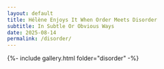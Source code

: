 ```yaml
---
layout: default
title: Hélène Enjoys It When Order Meets Disorder
subtitle: In Subtle Or Obvious Ways
date: 2025-08-14
permalink: /disorder/
---
```


{%- include gallery.html folder="disorder" -%}